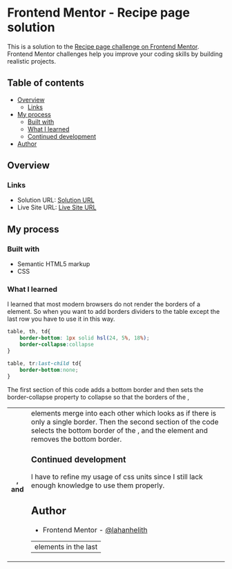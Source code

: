# Frontend Mentor - Recipe page solution

This is a solution to the [Recipe page challenge on Frontend Mentor](https://www.frontendmentor.io/challenges/recipe-page-KiTsR8QQKm). Frontend Mentor challenges help you improve your coding skills by building realistic projects. 

## Table of contents

- [Overview](#overview)
  - [Links](#links)
- [My process](#my-process)
  - [Built with](#built-with)
  - [What I learned](#what-i-learned)
  - [Continued development](#continued-development)
- [Author](#author)


## Overview

### Links

- Solution URL: [Solution URL](https://your-solution-url.com)
- Live Site URL: [Live Site URL](https://your-live-site-url.com)

## My process

### Built with

- Semantic HTML5 markup
- CSS

### What I learned

I learned that most modern browsers do not render the borders of a <tr> element. So when you want to add borders dividers to the table except the last row you have to use it in this way.

```css
table, th, td{
    border-bottom: 1px solid hsl(24, 5%, 18%);
    border-collapse:collapse
}

table, tr:last-child td{
    border-bottom:none;
}
```

The first section of this code adds a bottom border and then sets the border-collapse property to collapse so that the borders of the <table>, <th>, and <td> elements merge into each
other which looks as if there is only a single border. Then the second section of the code selects the bottom border of the <table>, and the <td> elements in the last <tr> element and
removes the bottom border.

### Continued development

I have to refine my usage of css units since I still lack enough knowledge to use them properly.

## Author

- Frontend Mentor - [@lahanhelith](https://www.frontendmentor.io/profile/lahanhelith)

